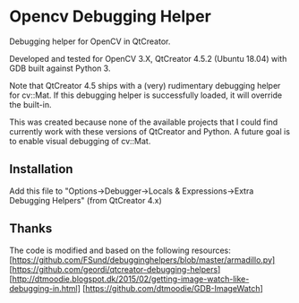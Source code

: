 # Opencv Debugging Helper
Debugging helper for OpenCV in QtCreator. 

Developed and tested for OpenCV 3.X, QtCreator 4.5.2 (Ubuntu 18.04) with GDB built against Python 3.

Note that QtCreator 4.5 ships with a (very) rudimentary debugging helper for cv::Mat. If this debugging helper is successfully loaded, it will override the built-in.

This was created because none of the available projects that I could find currently work with these versions of QtCreator and Python. A future goal is to enable visual debugging of cv::Mat.

## Installation 
Add this file to "Options->Debugger->Locals & Expressions->Extra Debugging Helpers" (from QtCreator 4.x)

## Thanks
The code is modified and based on the following resources:
[https://github.com/FSund/debugginghelpers/blob/master/armadillo.py]
[https://github.com/geordi/qtcreator-debugging-helpers]
[http://dtmoodie.blogspot.dk/2015/02/getting-image-watch-like-debugging-in.html]
[https://github.com/dtmoodie/GDB-ImageWatch]

